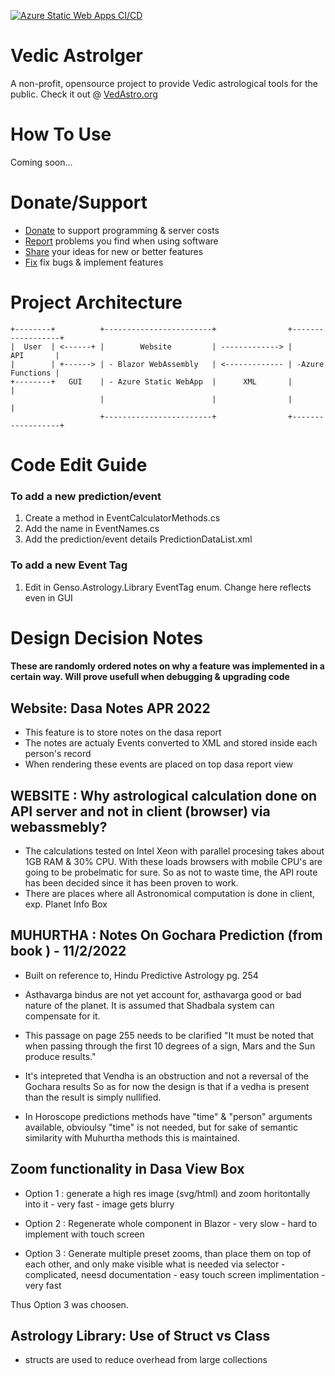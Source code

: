 [![Azure Static Web Apps CI/CD](https://github.com/gen-so/Genso.Astrology/actions/workflows/azure-static-web-apps-purple-flower-03ae64d1e.yml/badge.svg)](https://github.com/gen-so/Genso.Astrology/actions/workflows/azure-static-web-apps-purple-flower-03ae64d1e.yml)

# Vedic Astrolger
A non-profit, opensource project to provide Vedic astrological tools for the public.
Check it out @ [VedAstro.org](https://purple-flower-03ae64d1e.1.azurestaticapps.net/)

# How To Use
Coming soon...

# Donate/Support
- [Donate](https://purple-flower-03ae64d1e.1.azurestaticapps.net/donate) to support programming & server costs
- [Report](https://purple-flower-03ae64d1e.1.azurestaticapps.net/reportbugs) problems you find when using software
- [Share](https://purple-flower-03ae64d1e.1.azurestaticapps.net/featurerequest) your ideas for new or better features 
- [Fix](https://purple-flower-03ae64d1e.1.azurestaticapps.net/featurerequestlist) fix bugs & implement features

# Project Architecture

```
+--------+          +------------------------+                +------------------+
|  User  | <------+ |        Website         | -------------> |        API       |
|        | +------> | - Blazor WebAssembly   | <------------- | -Azure Functions |
+--------+   GUI    | - Azure Static WebApp  |      XML       |                  |
                    |                        |                |                  |
                    +------------------------+                +------------------+
```

# Code Edit Guide
### To add a new prediction/event
1. Create a method in EventCalculatorMethods.cs
2. Add the name in EventNames.cs
3. Add the prediction/event details PredictionDataList.xml


### To add a new Event Tag
1. Edit in Genso.Astrology.Library EventTag enum. Change here reflects even in GUI




# Design Decision Notes
#### These are randomly ordered notes on why a feature was implemented in a certain way. Will prove usefull when debugging & upgrading code

## Website: Dasa Notes APR 2022
- This feature is to store notes on the dasa report
- The notes are actualy Events converted to XML and stored inside each person's record
- When rendering these events are placed on top dasa report view

## WEBSITE : Why astrological calculation done on API server and not in client (browser) via webassmebly?
- The calculations tested on Intel Xeon with parallel procesing takes about 1GB RAM & 30% CPU.
With these loads browsers with mobile CPU's are going to be probelmatic for sure.
So as not to waste time, the API route has been decided since it has been proven to work.
- There are places where all Astronomical computation is done in client, exp. Planet Info Box 


## MUHURTHA : Notes On Gochara Prediction (from book ) - 11/2/2022

- Built on reference to, Hindu Predictive Astrology pg. 254

- Asthavarga bindus are not yet account for, asthavarga good or bad nature of the planet.
  It is assumed that Shadbala system can compensate for it.

- This passage on page 255 needs to be clarified
"It must be noted that when passing through the first 10
degrees of a sign, Mars and the Sun produce results."

- It's intepreted that Vendha is an obstruction and not a reversal of the Gochara results
  So as for now the design is that if a vedha is present than the result is simply nullified.

- In Horoscope predictions methods have "time" & "person" arguments available, 
  obvioulsy "time" is not needed, but for sake of semantic similarity 
  with Muhurtha methods this is maintained.


 ## Zoom functionality in Dasa View Box

  - Option 1 : generate a high res image (svg/html) and zoom horitontally into it
              - very fast
              - image gets blurry

  - Option 2 : Regenerate whole component in Blazor
              - very slow
              - hard to implement with touch screen

  - Option 3 : Generate multiple preset zooms, than place them on top of each other,
               and only make visible what is needed via selector
              - complicated, neesd documentation
              - easy touch screen implimentation
              - very fast

Thus Option 3 was choosen.

## Astrology Library: Use of Struct vs Class
- structs are used to reduce overhead from large collections